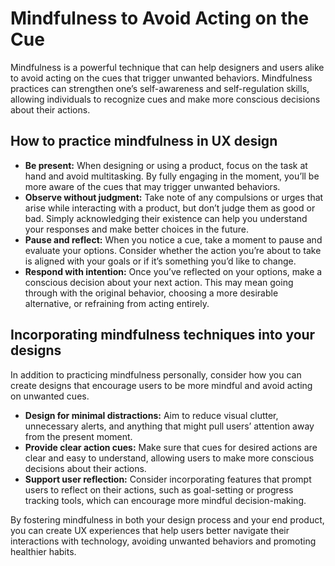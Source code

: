 # Mindfulness to Avoid Acting on the Cue

Mindfulness is a powerful technique that can help designers and users alike to avoid acting on the cues that trigger unwanted behaviors. Mindfulness practices can strengthen one’s self-awareness and self-regulation skills, allowing individuals to recognize cues and make more conscious decisions about their actions.

## How to practice mindfulness in UX design

- **Be present:** When designing or using a product, focus on the task at hand and avoid multitasking. By fully engaging in the moment, you’ll be more aware of the cues that may trigger unwanted behaviors.
- **Observe without judgment:** Take note of any compulsions or urges that arise while interacting with a product, but don’t judge them as good or bad. Simply acknowledging their existence can help you understand your responses and make better choices in the future.
- **Pause and reflect:** When you notice a cue, take a moment to pause and evaluate your options. Consider whether the action you’re about to take is aligned with your goals or if it’s something you’d like to change.
- **Respond with intention:** Once you’ve reflected on your options, make a conscious decision about your next action. This may mean going through with the original behavior, choosing a more desirable alternative, or refraining from acting entirely.

## Incorporating mindfulness techniques into your designs

In addition to practicing mindfulness personally, consider how you can create designs that encourage users to be more mindful and avoid acting on unwanted cues.

- **Design for minimal distractions:** Aim to reduce visual clutter, unnecessary alerts, and anything that might pull users’ attention away from the present moment.
- **Provide clear action cues:** Make sure that cues for desired actions are clear and easy to understand, allowing users to make more conscious decisions about their actions.
- **Support user reflection:** Consider incorporating features that prompt users to reflect on their actions, such as goal-setting or progress tracking tools, which can encourage more mindful decision-making.

By fostering mindfulness in both your design process and your end product, you can create UX experiences that help users better navigate their interactions with technology, avoiding unwanted behaviors and promoting healthier habits.
